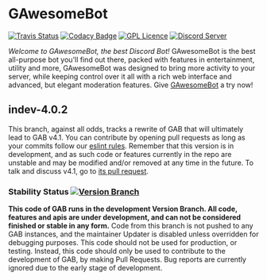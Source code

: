 # GAwesomeBot
[![Travis Status](https://travis-ci.org/GilbertGobbels/GAwesomeBot.svg?branch=indev-4.0.2)](https://travis-ci.org/GilbertGobbels/GAwesomeBot)
[![Codacy Badge](https://api.codacy.com/project/badge/Grade/f84f588e498f4447b68ba16b03989eb7)](https://www.codacy.com/app/GAwesomeBot/GAwesomeBot?utm_source=github.com&amp;utm_medium=referral&amp;utm_content=GilbertGobbels/GAwesomeBot&amp;utm_campaign=Badge_Grade)
[![GPL Licence](https://badges.frapsoft.com/os/gpl/gpl.svg?v=103)](https://github.com/GilbertGobbels/GAwesomeBot/blob/indev-4.0.2/LICENSE)
[![Discord Server](https://discordapp.com/api/guilds/272081064535654400/embed.png)](https://discord.gg/UPJ2xt6)

*Welcome to GAwesomeBot, the best Discord Bot!*
GAwesomeBot is the best all-purpose bot you'll find out there, packed with features in entertainment, utility and more, GAwesomeBot was designed to bring more activity to your server, while keeping control over it all with a rich web interface and advanced, but elegant moderation features. Give [GAwesomeBot](https://gawesomebot.com) a try now!

## indev-4.0.2
This branch, against all odds, tracks a rewrite of GAB that will ultimately lead to GAB v4.1.
You can contribute by opening pull requests as long as your commits follow our [eslint rules](https://github.com/GilbertGobbels/GAwesomeBot/blob/development/.eslintrc.json). Remember that this version is in development, and as such code or features currently in the repo are unstable and may be modified and/or removed at any time in the future. To talk and discuss v4.1, go to [its pull request](https://github.com/GilbertGobbels/GAwesomeBot/pull/184).

### Stability Status [![Version Branch](https://img.shields.io/badge/branch-development-red.svg)](https://github.com/GilbertGobbels/GAwesomeBot)
**This code of GAB runs in the development Version Branch. All code, features and apis are under development, and can not be considered finished or stable in any form.** Code from this branch is not pushed to any GAB instances, and the maintainer Updater is disabled unless overridden for debugging purposes. This code should not be used for production, or testing. Instead, this code should only be used to contribute to the development of GAB, by making Pull Requests. Bug reports are currently ignored due to the early stage of development.
